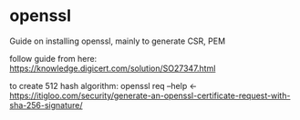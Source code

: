 # openssl
Guide on installing openssl, mainly to generate CSR, PEM

follow guide from here:
https://knowledge.digicert.com/solution/SO27347.html

to create 512 hash algorithm:
openssl req –help <- https://itigloo.com/security/generate-an-openssl-certificate-request-with-sha-256-signature/



